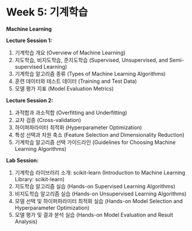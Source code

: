 # Week 5: 기계학습

**Machine Learning**

**Lecture Session 1:**

1. 기계학습 개요 (Overview of Machine Learning)
2. 지도학습, 비지도학습, 준지도학습 (Supervised, Unsupervised, and Semi-supervised Learning)
3. 기계학습 알고리즘 종류 (Types of Machine Learning Algorithms)
4. 훈련 데이터와 테스트 데이터 (Training and Test Data)
5. 모델 평가 지표 (Model Evaluation Metrics)

**Lecture Session 2:**

1. 과적합과 과소적합 (Overfitting and Underfitting)
2. 교차 검증 (Cross-validation)
3. 하이퍼파라미터 최적화 (Hyperparameter Optimization)
4. 특성 선택과 차원 축소 (Feature Selection and Dimensionality Reduction)
5. 기계학습 알고리즘 선택 가이드라인 (Guidelines for Choosing Machine Learning Algorithms)

**Lab Session:**

1. 기계학습 라이브러리 소개: scikit-learn (Introduction to Machine Learning Library: scikit-learn)
2. 지도학습 알고리즘 실습 (Hands-on Supervised Learning Algorithms)
3. 비지도학습 알고리즘 실습 (Hands-on Unsupervised Learning Algorithms)
4. 모델 선택 및 하이퍼파라미터 최적화 실습 (Hands-on Model Selection and Hyperparameter Optimization)
5. 모델 평가 및 결과 분석 실습 (Hands-on Model Evaluation and Result Analysis)

```{tableofcontents}

```
